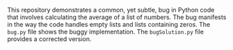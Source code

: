 This repository demonstrates a common, yet subtle, bug in Python code that involves calculating the average of a list of numbers. The bug manifests in the way the code handles empty lists and lists containing zeros.  The `bug.py` file shows the buggy implementation. The `bugSolution.py` file provides a corrected version.